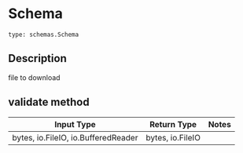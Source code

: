 # Schema
```
type: schemas.Schema
```

## Description
file to download

## validate method
Input Type | Return Type | Notes
------------ | ------------- | -------------
bytes, io.FileIO, io.BufferedReader | bytes, io.FileIO |
